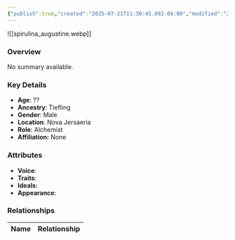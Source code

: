 ```yaml
---
{"publish":true,"created":"2025-07-21T11:30:45.892-04:00","modified":"2025-07-27T17:21:11.334-04:00","published":"2025-07-27T17:21:11.334-04:00","cssclasses":"","Age":"??","Ancestry":"Tiefling","Gender":"Male","Location":["Nova Jersaeria"],"Role":["Alchemist"],"Affiliation":["None"],"Appearances":["[[00 -The High Rollers Campaign-]]"]}
---
```



![[spirulina_augustine.webp]]

### Overview
No summary available.

### Key Details
- **Age**: ??
- **Ancestry**: Tiefling
- **Gender**: Male
- **Location**: Nova Jersaeria
- **Role**: Alchemist
- **Affiliation:** None

### Attributes
- **Voice**: 
- **Traits**: 
- **Ideals:** 
- **Appearance**:

### Relationships

| Name  | Relationship |
| ----- | ------------ |

